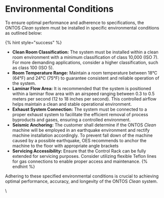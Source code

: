 # Environmental Conditions

To ensure optimal performance and adherence to specifications, the ONTOS _Clean_ system must be installed in specific environmental conditions as outlined below:

{% hint style="success" %}
* **Clean Room Classification:** The system must be installed within a clean room environment with a minimum classification of class 10,000 (ISO 7). For more demanding applications, consider a higher classification, such as class 100 (ISO 5).
* **Room Temperature Range:** Maintain a room temperature between 18°C (64°F) and 24°C (75°F) to guarantee consistent and reliable operation of the system.
* **Laminar Flow Area:** It is recommended that the system is positioned within a laminar flow area with an airspeed ranging between 0.3 to 0.5 meters per second (12 to 18 inches per second). This controlled airflow helps maintain a clean and stable operational environment.
* **Exhaust System Connection:** The system must be connected to a proper exhaust system to facilitate the efficient removal of process byproducts and gases, ensuring a controlled environment.
* **Seismic Anchoring:** The customer shall determine if the ONTOS _Clean_ machine will be employed in an earthquake environment and rectify machine installation accordingly. To prevent fall down of the machine caused by a possible earthquake, OES recommends to anchor the machine to the floor with appropriate angle brackets
* **Servicing Accessibility:** Ensure that the Control Rack can be fully extended for servicing purposes. Consider utilizing flexible Teflon lines for gas connections to enable proper access and maintenance.
{% endhint %}

Adhering to these specified environmental conditions is crucial to achieving optimal performance, accuracy, and longevity of the ONTOS _Clean_ system.

\


